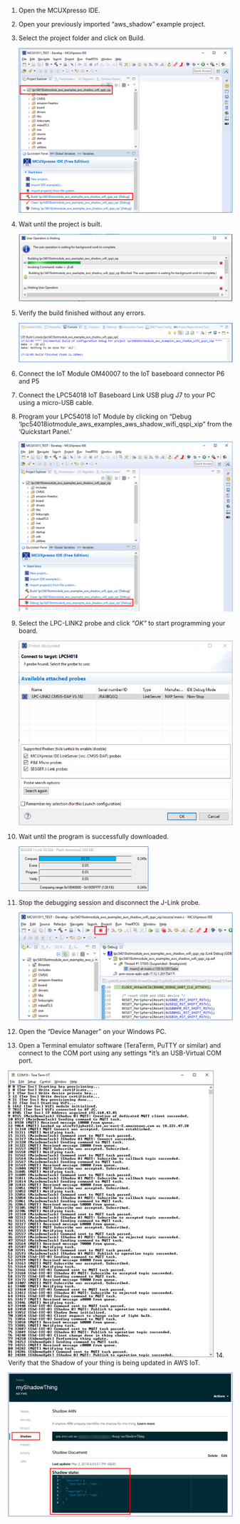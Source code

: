 1. Open the MCUXpresso IDE.
2. Open your previously imported “aws_shadow” example project.
3. Select the project folder and click on Build.

    ![](images/BuildApplication.png)
4. Wait until the project is built.

    ![](images/Building.png)
5. Verify the build finished without any errors.

    ![](images/NoCompilingErrors.png)

6. Connect the IoT Module OM40007 to the IoT baseboard connector P6 and P5
7. Connect the LPC54018 IoT Baseboard Link USB plug J7 to your PC using a micro-USB cable.
8. Program your LPC54018 IoT Module by clicking on “Debug ‘lpc54018iotmodule_aws_examples_aws_shadow_wifi_qspi_xip” from the ‘Quickstart Panel.’

    ![](images/DebugApplication.png)
9. Select the LPC-LINK2 probe and click *“OK”* to start programming your board.

    ![](images/SelectProbe.png)
10. Wait until the program is successfully downloaded.

    ![](images/WaitProgramming.png)
11. Stop the debugging session and disconnect the J-Link probe.

    ![](images/StopDebugger.png)
12. Open the “Device Manager” on your Windows PC.
13.	 Open a Terminal emulator software (TeraTerm, PuTTY or similar) and connect to the COM port using any settings *it’s an USB-Virtual COM port.

![](images/TerminalShadow.png)
14.	 Verify that the Shadow of your thing is being updated in AWS IoT.

![](images/ShadowUpdate.png)